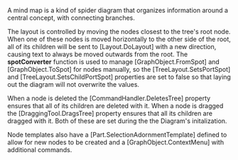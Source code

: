 ﻿A mind map is a kind of spider diagram that organizes information around a central concept, with connecting branches.

The layout is controlled by moving the nodes closest to the tree's root node.
When one of these nodes is moved horizontally to the other side of the root,
all of its children will be sent to [Layout.DoLayout] with a new direction,
causing text to always be moved outwards from the root. The **spotConverter** function is used to manage
[GraphObject.FromSpot] and [GraphObject.ToSpot] for nodes manually, so the [TreeLayout.SetsPortSpot] and [TreeLayout.SetsChildPortSpot]
properties are set to false so that laying out the diagram will not overwrite the values.

When a node is deleted the [CommandHandler.DeletesTree] property ensures that
all of its children are deleted with it. When a node is dragged the [DraggingTool.DragsTree]
property ensures that all its children are dragged with it.
Both of these are set during the the Diagram's initalization.

Node templates also have a [Part.SelectionAdornmentTemplate] defined to allow for new nodes to be created and a [GraphObject.ContextMenu] with additional commands.